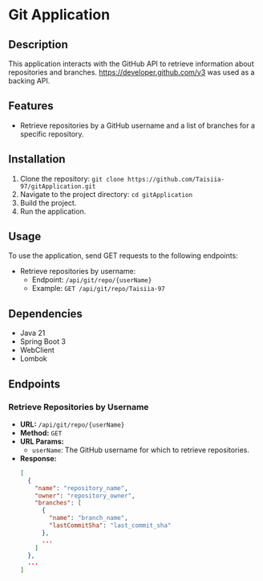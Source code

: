 # Git Application

## Description

This application interacts with the GitHub API to retrieve information about repositories and branches.
https://developer.github.com/v3 was used as a backing API.

## Features

- Retrieve repositories by a GitHub username and a list of branches for a specific repository.

## Installation

1. Clone the repository: `git clone https://github.com/Taisiia-97/gitApplication.git`
2. Navigate to the project directory: `cd gitApplication`
3. Build the project.
4. Run the application.

## Usage

To use the application, send GET requests to the following endpoints:

- Retrieve repositories by username:
  - Endpoint: `/api/git/repo/{userName}`
  - Example: `GET /api/git/repo/Taisiia-97`

## Dependencies

- Java 21
- Spring Boot 3
- WebClient
- Lombok



## Endpoints

### Retrieve Repositories by Username

- **URL:** `/api/git/repo/{userName}`
- **Method:** `GET`
- **URL Params:**
  - `userName`: The GitHub username for which to retrieve repositories.
- **Response:**
  ```json
  [
    {
      "name": "repository_name",
      "owner": "repository_owner",
      "branches": [
        {
          "name": "branch_name",
          "lastCommitSha": "last_commit_sha"
        },
        ...
      ]
    },
    ...
  ]
